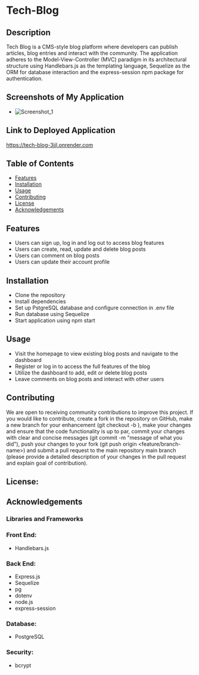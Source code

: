 # Tech-Blog

## Description
Tech Blog is a CMS-style blog platform where developers can publish articles, blog entries and interact with the community. The application adheres to the Model-View-Controller (MVC) paradigm in its architectural structure using Handlebars.js as the templating language, Sequelize as the ORM for database interaction and the express-session npm package for authentication.

## Screenshots of My Application

- ![Screenshot_1](./client/src/images/Screenshot_(1).png)

## Link to Deployed Application
https://tech-blog-3jjl.onrender.com

## Table of Contents
- [Features](#features)
- [Installation](#installation)
- [Usage](#usage)
- [Contributing](#contributing)
- [License](#license)
- [Acknowledgements](#acknowledgements)

## Features
- Users can sign up, log in and log out to access blog features
- Users can create, read, update and delete blog posts
- Users can comment on blog posts
- Users can update their account profile

## Installation
- Clone the repository
- Install dependencies
- Set up PstgreSQL database and configure connection in .env file
- Run database using Sequelize
- Start application using npm start

## Usage
- Visit the homepage to view existing blog posts and navigate to the dashboard
- Register or log in to access the full features of the blog
- Utilize the dashboard to add, edit or delete blog posts
- Leave comments on blog posts and interact with other users 

## Contributing
We are open to receiving community contributions to improve this project. If you would like to contribute, create a fork in the repository on GitHub, make a new branch for your enhancement (git checkout -b ), make your changes and ensure that the code functionality is up to par, commit your changes with clear and concise messages (git commit -m "message of what you did"), push your changes to your fork (git push origin <feature/branch-name>) and submit a pull request to the main repository main branch (please provide a detailed description of your changes in the pull request and explain goal of contribution).

## License:

## Acknowledgements
### Libraries and Frameworks

### Front End:
- Handlebars.js

### Back End:
- Express.js
- Sequelize
- pg
- dotenv
- node.js
- express-session

### Database:
- PostgreSQL

### Security:
- bcrypt